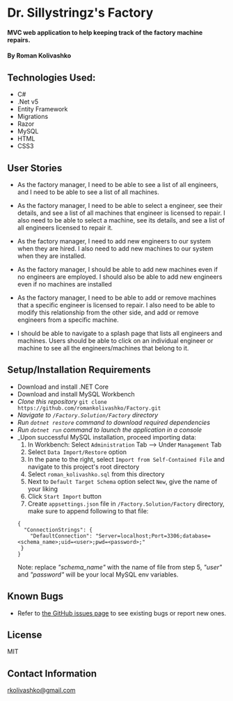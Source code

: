 # Dr. Sillystringz's Factory

#### MVC web application to help keeping track of the factory machine repairs.

#### By Roman Kolivashko

## Technologies Used:
* C#
* .Net v5
* Entity Framework
* Migrations
* Razor
* MySQL 
* HTML
* CSS3


## User Stories

* As the factory manager, I need to be able to see a list of all engineers, and I need to be able to see a list of all machines.

* As the factory manager, I need to be able to select a engineer, see their details, and see a list of all machines that engineer is licensed to repair. I also need to be able to select a machine, see its details, and see a list of all engineers licensed to repair it.

* As the factory manager, I need to add new engineers to our system when they are hired. I also need to add new machines to our system when they are installed.

* As the factory manager, I should be able to add new machines even if no engineers are employed. I should also be able to add new engineers even if no machines are installed

* As the factory manager, I need to be able to add or remove machines that a specific engineer is licensed to repair. I also need to be able to modify this relationship from the other side, and add or remove engineers from a specific machine.

* I should be able to navigate to a splash page that lists all engineers and machines. Users should be able to click on an individual engineer or machine to see all the engineers/machines that belong to it.

## Setup/Installation Requirements

* Download and install .NET Core
* Download and install MySQL Workbench
* _Clone this repository_ `git clone https://github.com/romankolivashko/Factory.git`
* _Navigate to `/Factory.Solution/Factory` directory_
* _Run `dotnet restore` command to download required dependencies_
* _Run `dotnet run` command to launch the application in a console_
* _Upon successful MySQL installation, proceed importing data:
  1. In Workbench: Select `Administration` Tab --> Under `Management` Tab 
  2. Select `Data Import/Restore` option
  3. In the pane to the right, select `Import from Self-Contained File` and navigate to this project's root directory
  4. Select `roman_kolivashko.sql` from this directory
  5. Next to `Default Target Schema` option select `New`, give the name of your liking
  6. Click `Start Import` button
  7. Create `appsettings.json` file in `/Factory.Solution/Factory` directory, make sure to append following to that file:
  ```
  {
    "ConnectionStrings": {
      "DefaultConnection": "Server=localhost;Port=3306;database=<schema_name>;uid=<user>;pwd=<password>;"
   }
  }
  ```
  Note: replace *"schema_name"* with the name of file from step 5, *"user"* and *"password"* will be your local MySQL env variables.


## Known Bugs

* Refer to [the GitHub issues page](https://github.com/romankolivashko/Factory/issues) to see existing bugs or report new ones. 

## License

MIT
## Contact Information

rkolivashko@gmail.com